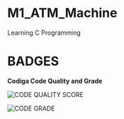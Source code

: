 <h1>M1_ATM_Machine
  </h1>
  Learning C Programming
  
  
  
  
  <h1>BADGES</h1>
  <b>Codiga Code Quality and Grade</b>
  
  
  ![CODE QUALITY SCORE](https://api.codiga.io/project/31156/score/svg)
  
  ![CODE GRADE](https://api.codiga.io/project/31156/status/svg)
  
  
